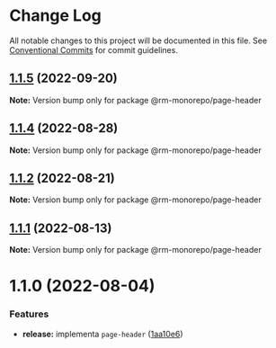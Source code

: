 # Change Log

All notable changes to this project will be documented in this file.
See [Conventional Commits](https://conventionalcommits.org) for commit guidelines.

## [1.1.5](https://github.com/RanielliMontagna/rm_monorepo/compare/@rm-monorepo/page-header@1.1.4...@rm-monorepo/page-header@1.1.5) (2022-09-20)

**Note:** Version bump only for package @rm-monorepo/page-header

## [1.1.4](https://github.com/RanielliMontagna/rm_monorepo/compare/@rm-monorepo/page-header@1.1.2...@rm-monorepo/page-header@1.1.4) (2022-08-28)

**Note:** Version bump only for package @rm-monorepo/page-header

## [1.1.2](https://github.com/RanielliMontagna/rm_monorepo/compare/@rm-monorepo/page-header@1.1.1...@rm-monorepo/page-header@1.1.2) (2022-08-21)

**Note:** Version bump only for package @rm-monorepo/page-header

## [1.1.1](https://github.com/RanielliMontagna/rm_monorepo/compare/@rm-monorepo/page-header@1.1.0...@rm-monorepo/page-header@1.1.1) (2022-08-13)

**Note:** Version bump only for package @rm-monorepo/page-header

# 1.1.0 (2022-08-04)

### Features

- **release:** implementa `page-header` ([1aa10e6](https://github.com/RanielliMontagna/rm_monorepo/commit/1aa10e6785cbbdd46d61968ec644633f1a739aab))
